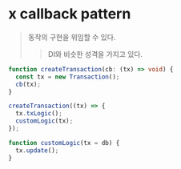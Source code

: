 # x callback pattern

> 동작의 구현을 위임할 수 있다.
>
> > DI와 비슷한 성격을 가지고 있다.

```ts
function createTransaction(cb: (tx) => void) {
  const tx = new Transaction();
  cb(tx);
}

createTransaction((tx) => {
  tx.txLogic();
  customLogic(tx);
});

function customLogic(tx = db) {
  tx.update();
}
```
